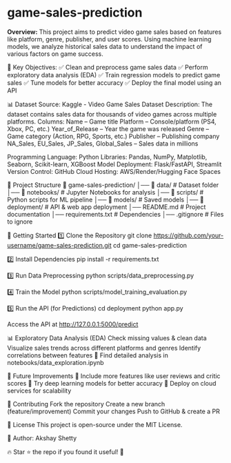 # game-sales-prediction
**Overview:**
This project aims to predict video game sales based on features like platform, genre, publisher, and user scores. Using machine learning models, we analyze historical sales data to understand the impact of various factors on game success.

🔹 Key Objectives:
✅ Clean and preprocess game sales data
✅ Perform exploratory data analysis (EDA)
✅ Train regression models to predict game sales
✅ Tune models for better accuracy
✅ Deploy the final model using an API

📊 Dataset
Source: Kaggle - Video Game Sales Dataset
Description: The dataset contains sales data for thousands of video games across multiple platforms.
Columns:
Name – Game title
Platform – Console/platform (PS4, Xbox, PC, etc.)
Year_of_Release – Year the game was released
Genre – Game category (Action, RPG, Sports, etc.)
Publisher – Publishing company
NA_Sales, EU_Sales, JP_Sales, Global_Sales – Sales data in millions

Programming Language: Python
Libraries: Pandas, NumPy, Matplotlib, Seaborn, Scikit-learn, XGBoost
Model Deployment: Flask/FastAPI, Streamlit
Version Control: GitHub
Cloud Hosting: AWS/Render/Hugging Face Spaces

📌 Project Structure
📂 game-sales-prediction/
│── 📂 data/                     # Dataset folder
│── 📂 notebooks/                # Jupyter Notebooks for analysis
│── 📂 scripts/                  # Python scripts for ML pipeline
│── 📂 models/                   # Saved models
│── 📂 deployment/               # API & web app deployment
│── README.md                    # Project documentation
│── requirements.txt             # Dependencies
│── .gitignore                   # Files to ignore

🚀 Getting Started
1️⃣ Clone the Repository
git clone https://github.com/your-username/game-sales-prediction.git
cd game-sales-prediction

2️⃣ Install Dependencies
pip install -r requirements.txt

3️⃣ Run Data Preprocessing
python scripts/data_preprocessing.py

4️⃣ Train the Model
python scripts/model_training_evaluation.py

5️⃣ Run the API (for Predictions)
cd deployment
python app.py

Access the API at http://127.0.0.1:5000/predict

📊 Exploratory Data Analysis (EDA)
Check missing values & clean data
Visualize sales trends across different platforms and genres
Identify correlations between features
📌 Find detailed analysis in notebooks/data_exploration.ipynb

📝 Future Improvements
🔹 Include more features like user reviews and critic scores
🔹 Try deep learning models for better accuracy
🔹 Deploy on cloud services for scalability

📌 Contributing
Fork the repository
Create a new branch (feature/improvement)
Commit your changes
Push to GitHub & create a PR

📜 License
This project is open-source under the MIT License.

📌 Author: Akshay Shetty

🔥 Star ⭐ the repo if you found it useful! 🚀
